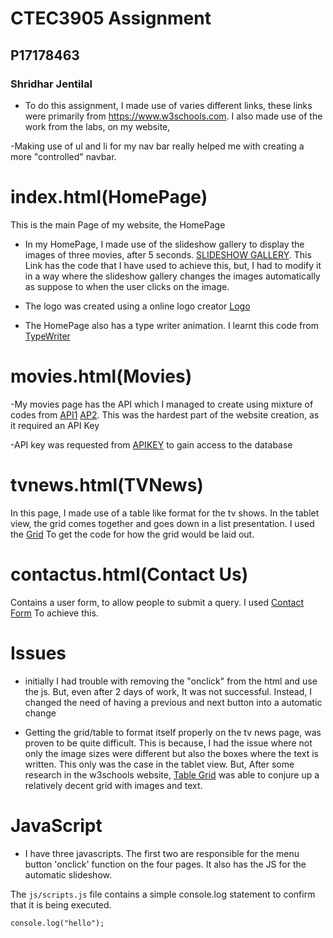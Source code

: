# CTEC3905 Assignment
## P17178463
### Shridhar Jentilal

- To do this assignment, I made use of varies different links, these links were primarily from  https://www.w3schools.com. I also made use of the work from the labs, on my website,

-Making use of ul and li for my nav bar really helped me with creating a more "controlled" navbar.

# index.html(HomePage)
 This is the main Page of my website, the HomePage

- In my HomePage, I made use of the slideshow gallery to display the images of three movies, after 5 seconds.  [SLIDESHOW GALLERY](https://https://www.w3schools.com/howto/howto_js_slideshow.asp). This Link has the code that I have used to achieve this, but, I had to modify it in a way where the slideshow gallery changes the images automatically as suppose to when the user clicks on the image.

 - The logo was created using a online logo creator [Logo](https://www.tailorbrands.com/)

 - The HomePage also has a type writer animation. I learnt this code from [TypeWriter](https://css-tricks.com/books/fundamental-css-tactics/animate-text-like-typewriter/)

# movies.html(Movies)

-My movies page has the API which I managed to create using mixture of codes from [API1](https://codepen.io/rogergcc/pen/ZvVgOG) [AP2](https://codepen.io/ach-men/pen/zjEWxq). This was the hardest part of the website creation, as it required an API Key

-API key was requested from [APIKEY](https://www.omdbapi.com/) to gain access to the database

# tvnews.html(TVNews)

In this page, I made use of a table like format for the tv shows. In the tablet view, the grid comes together and goes down in a list presentation. I used the [Grid](https://www.w3schools.com/howto/howto_js_list_grid_view.asp) To get the code for how the grid would be laid out.


# contactus.html(Contact Us)

Contains a user form, to allow people to submit a query. I used [Contact Form](https://www.w3schools.com/howto/howto_css_contact_form.asp) To achieve this.

# Issues
- initially I had trouble with removing the "onclick" from the html and use the js. But, even after 2 days of work, It was not successful. Instead, I changed the need of having a previous and next button into a automatic change

- Getting the grid/table to format itself properly on the tv news page, was proven to be quite difficult. This is because, I had the issue where not only the image sizes were different but also the boxes where the text is written. This only was the case in the tablet view. But, After some research in the w3schools website, [Table Grid](https://www.w3schools.com/css/css_grid.asp) was able to conjure up a relatively decent grid with images and text.


# JavaScript

- I have three javascripts. The first two are responsible for the menu button 'onclick' function on the four pages. It also has the JS for the automatic slideshow.



The `js/scripts.js` file contains a simple console.log statement to confirm that it is being executed.

```
console.log("hello");
```
